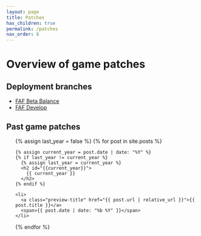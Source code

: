 ```yaml
---
layout: page
title: Patches
has_children: true
permalink: /patches
nav_order: 8
---
```


# Overview of game patches

## Deployment branches

<ul>
  <li>
    <a class="preview-title" href="{{ 'patches/fafbeta' | relative_url }}">FAF Beta Balance</a>
  </li>
  <li>
    <a class="preview-title" href="{{ 'patches/fafdevelop' | relative_url }}">FAF Develop</a>
  </li>
</ul>

## Past game patches

<ul>
  {% assign last_year = false %}
  {% for post in site.posts %}

    {% assign current_year = post.date | date: "%Y" %}
    {% if last_year != current_year %}
      {% assign last_year = current_year %}
      <h2 id="{{current_year}}">
        {{ current_year }}
      </h2>
    {% endif %}

    <li>
      <a class="preview-title" href="{{ post.url | relative_url }}">{{ post.title }}</a>
      <span>{{ post.date | date: "%b %Y" }}</span>
    </li>
{% endfor %}
</ul>
